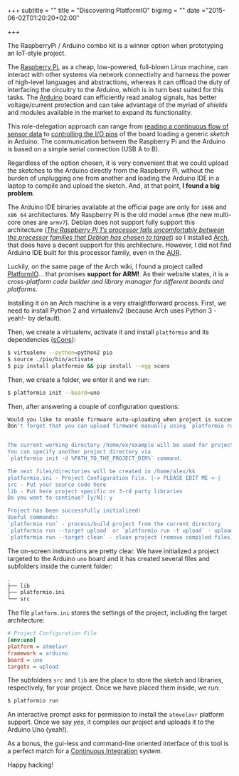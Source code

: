+++
subtitle = ""
title = "Discovering PlatformIO"
bigimg = ""
date ="2015-06-02T01:20:20+02:00"

+++

The RaspberryPi / Arduino combo kit is a winner option when prototyping an IoT-style project.

The [Raspberry Pi](https://www.raspberrypi.org/), as a cheap, low-powered, full-blown Linux machine, can interact with other systems via network connectivity and harness the power of high-level languages and abstractions, whereas it can offload the duty of interfacing the circuitry to the Arduino, which is in turn best suited for this tasks. The [Arduino](http://www.arduino.cc/) board can efficiently read analog signals, has better voltage/current protection and can take advantage of the myriad of *shields* and modules available in the market to expand its functionality.

This role-delegation approach can range from [reading a continuous flow of sensor data](http://pybonacci.org/2014/01/19/leer-datos-de-arduino-desde-python/) to [controlling the I/O pins](https://github.com/lekum/pyduino) of the board loading a generic *sketch* in Arduino. The communication between the Raspberry Pi and the Arduino is based on a simple serial connection (USB A to B).

Regardless of the option chosen, it is very convenient that we could upload the sketches to the Arduino directly from the Raspberry Pi, without the burden of  unplugging one from another and loading the Arduino IDE in a laptop to compile and upload the sketch. And, at that point, **I found a big problem**.

<!-- TEASER_END -->

The Arduino IDE binaries available at the official page are only for `i686` and `x86_64` architectures. My Raspberry Pi is the old model `armv6` (the new multi-core ones are `armv7`). Debian does not support fully support this architecture ([*The Raspberry Pi 1's processor falls uncomfortably between the processor families that Debian has chosen to target*](https://wiki.debian.org/RaspberryPi)) so I installed [Arch](http://archlinuxarm.org/platforms/armv6/raspberry-pi), that does have a decent support for this architecture. However, I did not find Arduino IDE built for this processor family, even in the [AUR](https://aur.archlinux.org/).

Luckily, on the same page of the Arch wiki, I found a project called [PlatformIO](http://platformio.org)... that promises **support for ARM!**. As their website states, it is a *cross-platform code builder and library manager for different boards and platforms*.

Installing it on an Arch machine is a very straightforward process. First, we need to install Python 2 and virtualenv2 (because Arch uses Python 3 -yeah!- by default).

Then, we create a virtualenv, activate it and install `platformio` and its dependencies ([sCons](http://www.scons.org/)):

```bash
$ virtualenv --python=python2 pio
$ source ./pio/bin/activate
$ pip install platformio && pip install --egg scons
```

Then, we create a folder, we enter it and we run:

```bash
$ platformio init --board=uno
```

Then, after answering a couple of configuration questions:

```bash
Would you like to enable firmware auto-uploading when project is successfully built using `platformio run` command? 
Don't forget that you can upload firmware manually using `platformio run --target upload` command. [y/N]: y


The current working directory /home/ex/example will be used for project.
You can specify another project directory via
`platformio init -d %PATH_TO_THE_PROJECT_DIR%` command.

The next files/directories will be created in /home/alex/kk
platformio.ini - Project Configuration File. |-> PLEASE EDIT ME <-|
src - Put your source code here
lib - Put here project specific or 3-rd party libraries
Do you want to continue? [y/N]: y

Project has been successfully initialized!
Useful commands:
`platformio run` - process/build project from the current directory
`platformio run --target upload` or `platformio run -t upload` - upload firmware to embedded board
`platformio run --target clean` - clean project (remove compiled files)
```

The on-screen instructions are pretty clear. We have initialized a project targeted to the Arduino `uno` board and it has created several files and subfolders inside the current folder:

```bash
.
├── lib
├── platformio.ini
└── src
```

The file `platform.ini` stores the settings of the project, including the target architecture:

```ini
# Project Configuration File
[env:uno]
platform = atmelavr
framework = arduino
board = uno
targets = upload
```

The subfolders `src` and `lib` are the place to store the sketch and libraries, respectively, for your project. Once we have placed them inside, we run:

```bash
$ platformio run
```
An interactive prompt asks for permission to install the `atmvelavr` platform support. Once we say *yes*, it compiles our project and uploads it to the Arduino Uno (yeah!).

As a bonus, the gui-less and command-line oriented interface of this tool is a perfect match for a [Continuous Integration](http://docs.platformio.org/en/latest/ci/index.html) system.

Happy hacking!
